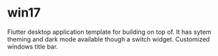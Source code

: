 # win17
 Flutter desktop application template for building on top of. It has sytem theming and dark mode available though a switch widget. Customized windows  title bar.
